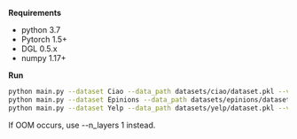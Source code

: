 
**Requirements**
* python 3.7
* Pytorch 1.5+
* DGL 0.5.x
* numpy 1.17+

**Run**
``` bash
python main.py --dataset Ciao --data_path datasets/ciao/dataset.pkl --val_neg_path datasets/ciao/val_neg_samples.pkl --test_neg_path datasets/ciao/test_neg_samples.pkl
python main.py --dataset Epinions --data_path datasets/epinions/dataset.pkl --val_neg_path datasets/epinions/val_neg_samples.pkl --test_neg_path datasets/epinions/test_neg_samples.pkl
python main.py --dataset Yelp --data_path datasets/yelp/dataset.pkl --val_neg_path datasets/yelp/val_neg_samples.pkl --test_neg_path datasets/yelp/test_neg_samples.pkl
```
If OOM occurs, use --n_layers 1 instead.